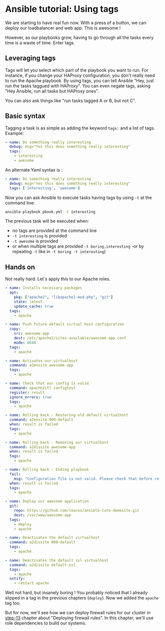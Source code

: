 # Ansible tutorial: Using tags

We are starting to have real fun now. With a press of a button, we can
deploy our loadbalancer and web app. This is awesome !

However, as our playbooks grow, having to go through all the tasks every
time is a waste of time. Enter tags.

## Leveraging tags

Tags will let you select which part of the playbook you want to run. For
instance, if you change your HAProxy configuration, you don't really
need to run the Apache playbook. By using tags, you can tell Ansible
"Hey, just run the tasks taggued with HAProxy". You can even negate
tags, asking "Hey Ansible, run all tasks but HAProxy ones".

You can also ask things like "run tasks tagged A or B, but not C".

## Basic syntax

Tagging a task is as simple as adding the keyword `tags:` and a list of
tags. Example:

```yaml
- name: Do something really interesting
  debug: msg="Yes this does something really interesting"
  tags:
    - interesting
    - awesome
```

An alternate Yaml syntax is :

```yaml
- name: Do something really interesting
  debug: msg="Yes this does something really interesting"
  tags: ['interesting', 'awesome']
```

Now you can ask Ansible to execute tasks having tags by using `-t` at
the command line:

```bash
ansible-playbook pbook.yml -t interesting
```

The previous task will be executed when:

- no tags are provided at the command line
- `-t interesting` is provided
- `-t awesome` is provided
- or when multiple tags are provided `-t boring,interesting` -or by repeating
  `-t` like in `-t boring -t interesting`)

## Hands on

Not really hard. Let's apply this to our Apache roles.

```yaml
- name: Installs necessary packages
  apt:
    pkg: ["apache2", "libapache2-mod-php", "git"]
    state: latest
    update_cache: true
  tags:
    - apache

- name: Push future default virtual host configuration
  copy:
    src: awesome-app
    dest: /etc/apache2/sites-available/awesome-app.conf
    mode: 0640
  tags:
    - apache

- name: Activates our virtualhost
  command: a2ensite awesome-app
  tags:
    - apache

- name: Check that our config is valid
  command: apache2ctl configtest
  register: result
  ignore_errors: true
  tags:
    - apache

- name: Rolling back - Restoring old default virtualhost
  command: a2ensite 000-default
  when: result is failed
  tags:
    - apache

- name: Rolling back - Removing our virtualhost
  command: a2dissite awesome-app
  when: result is failed
  tags:
    - apache

- name: Rolling back - Ending playbook
  fail:
    msg: "Configuration file is not valid. Please check that before re-running the playbook."
  when: result is failed
  tags:
    - apache

- name: Deploy our awesome application
  git:
    repo: https://github.com/leucos/ansible-tuto-demosite.git
    dest: /var/www/awesome-app
  tags:
    - deploy
    - apache

- name: Deactivates the default virtualhost
  command: a2dissite 000-default
  tags:
    - apache

- name: Deactivates the default ssl virtualhost
  command: a2dissite default-ssl
  tags:
    - apache
  notify:
    - restart apache
```

Well not hard, but insanely boring !
You probably noticed that I already slipped in a tag in the previous
chapters (`deploy`). Now we added the `apache` tag too.

But for now, we'll see how we can deploy firewall rules for our cluster
in [step-13](https://github.com/leucos/ansible-tuto/tree/master/step-13)
chapter about "Deploying firewall rules". In this chapter, we'll use
role dependencies to build our systems.
